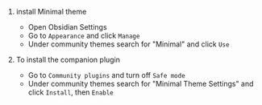 
1. install Minimal theme
	- Open Obsidian Settings
	- Go to `Appearance` and click `Manage`
	- Under community themes search for "Minimal" and click `Use`

2. To install the companion plugin
	- Go to `Community plugins` and turn off `Safe mode`
	- Under community themes search for "Minimal Theme Settings" and click `Install`, then `Enable`
